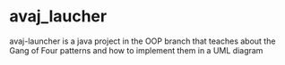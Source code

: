 # avaj_laucher
avaj-launcher is a java project in the OOP branch that teaches about the Gang of Four patterns and how to implement them in a UML diagram
